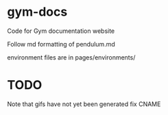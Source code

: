# gym-docs
Code for Gym documentation website

Follow md formatting of pendulum.md

environment files are in pages/environments/

# TODO 
Note that gifs have not yet been generated
fix CNAME